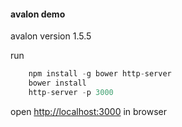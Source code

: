 #### avalon demo 

avalon version 1.5.5

run
```javascript
    npm install -g bower http-server
    bower install
    http-server -p 3000
```

open [http://localhost:3000](http://localhost:3000) in browser
